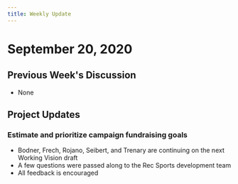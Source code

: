 ```yaml
---
title: Weekly Update
---
```

# September 20, 2020
## Previous Week's Discussion
- None

## Project Updates
### Estimate and prioritize campaign fundraising goals
- Bodner, Frech, Rojano, Seibert, and Trenary are continuing on the next Working Vision draft
- A few questions were passed along to the Rec Sports development team
- All feedback is encouraged
